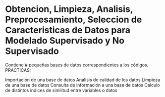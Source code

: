 # Obtencion, Limpieza, Analisis, Preprocesamiento, Seleccion de Caracteristicas de Datos para Modelado Supervisado y No Supervisado
Contiene # pequeñas bases de datos correspondientes a los códigos.
PRACTICAS:



Importación de una base de datos
Analisis de calidad de los datos
Limpieza de una base de datos
Consulta de información a una base de datos
Calculo de distintos indices de similitud entre variables o datos





